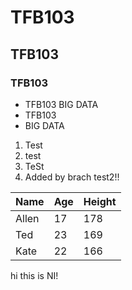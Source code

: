 # TFB103
## TFB103
### TFB103
- TFB103 BIG DATA
- TFB103
- BIG DATA
1. Test
2. test
3. TeSt
4. Added by brach test2!!


Name|Age|Height
----|---|------
Allen|17|178
Ted|23|169
Kate|22|166



hi this is NI!

